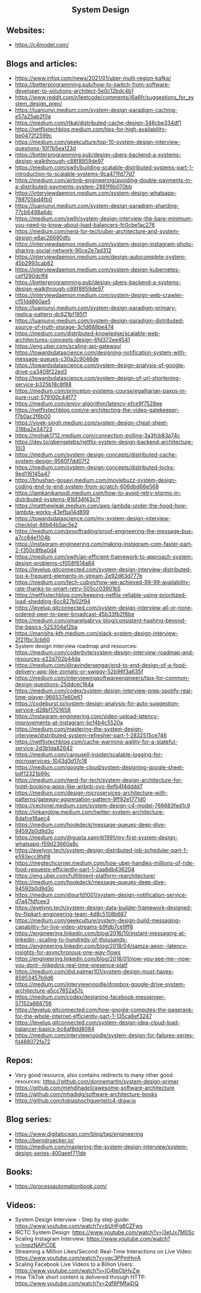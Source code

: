 <h2 align="center">System Design</h2>

## Websites:

- https://c4model.com/

## Blogs and articles:

- https://www.infoq.com/news/2021/01/uber-multi-region-kafka/
- https://betterprogramming.pub/how-to-switch-from-software-developer-to-solutions-architect-5e0c12bdc4b1
- https://www.reddit.com/r/leetcode/comments/j6a6fr/suggestions_for_system_design_prep/
- https://luanjunyi.medium.com/system-design-paradigm-caching-e57a25ab2f0a
- https://medium.com/rtkal/distributed-cache-design-348cbe334df1
- https://netflixtechblog.medium.com/tips-for-high-availability-be0472f2599c
- https://medium.com/geekculture/top-10-system-design-interview-questions-10f7b5ea123d
- https://betterprogramming.pub/design-ubers-backend-a-systems-design-walkthrough-c88f8959de97
- https://medium.com/swlh/building-scalable-distributed-systems-part-1-introduction-to-scalable-systems-9ca471fd77d7
- https://medium.com/airbnb-engineering/avoiding-double-payments-in-a-distributed-payments-system-2981f6b070bb
- https://interviewdaemon.medium.com/system-design-whatsapp-788705bd4fb0
- https://luanjunyi.medium.com/system-design-paradigm-sharding-77cb6498a6dc
- https://medium.com/swlh/system-design-interview-the-bare-minimum-you-need-to-know-about-load-balancers-fc0cbe1ac276
- https://medium.com/nerd-for-tech/uber-architecture-and-system-design-e8ac26690dfc
- https://interviewdaemon.medium.com/system-design-instagram-photo-sharing-social-network-90ce2e7ad312
- https://interviewdaemon.medium.com/design-autocomplete-system-45b2993cab82
- https://interviewdaemon.medium.com/system-design-kubernetes-cef1290dcff4
- https://betterprogramming.pub/design-ubers-backend-a-systems-design-walkthrough-c88f8959de97
- https://interviewdaemon.medium.com/system-design-web-crawler-cf51dd860ae5
- https://luanjunyi.medium.com/system-design-paradigm-primary-replica-pattern-dc621bf195f1
- https://luanjunyi.medium.com/system-design-paradigm-distributed-source-of-truth-storage-3c1d688be474
- https://medium.com/distributed-knowledge/scalable-web-architectures-concepts-design-6fd372ee4541
- https://eng.uber.com/scaling-api-gateway/
- https://towardsdatascience.com/designing-notification-system-with-message-queues-c30a2c9046de
- https://towardsdatascience.com/system-design-analysis-of-google-drive-ca3408f22ed3
- https://towardsdatascience.com/system-design-of-url-shortening-service-b325b18c8f88
- https://medium.com/princeton-systems-course/egalitarian-paxos-in-pure-rust-579100c44f77
- https://medium.com/enjoy-algorithm/latency-efce9f7528ee
- https://netflixtechblog.com/re-architecting-the-video-gatekeeper-f7b0ac2f6b00
- https://vivek-singh.medium.com/system-design-cheat-sheet-318ba2e34723
- https://mohak1712.medium.com/connection-polling-3a3fcb83a74c
- https://dev.to/gbengelebs/netflix-system-design-backend-architecture-10i3
- https://medium.com/system-design-concepts/distributed-cache-system-design-9560f7dd07f2
- https://medium.com/system-design-concepts/distributed-locks-9ed116145a47
- https://bhushan-gosavi.medium.com/moviebuzz-system-design-coding-end-to-end-system-from-scratch-606dbd66e568
- https://iamkanikamodi.medium.com/how-to-avoid-retry-storms-in-distributed-systems-91bf34f43c7f
- https://matthewleak.medium.com/aws-lambda-under-the-hood-how-lambda-works-43efba14d899
- https://towardsdatascience.com/my-system-design-interview-checklist-86b64b5ac5e2
- https://medium.com/prooftrading/proof-engineering-the-message-bus-a7cc84e1104b
- https://instagram-engineering.com/making-instagram-com-faster-part-2-f350c8fba0d4
- https://medium.com/swlh/an-efficient-framework-to-approach-system-design-problems-cf058f614a84
- https://levelup.gitconnected.com/system-design-interview-distributed-top-k-frequent-elements-in-stream-2e92d63d777e
- https://medium.com/tech-cubyn/how-we-achieved-99-99-availability-rate-thanks-to-smart-retry-505cc03901b5
- https://netflixtechblog.com/keeping-netflix-reliable-using-prioritized-load-shedding-6cc827b02f94
- https://levelup.gitconnected.com/system-design-interview-all-or-none-ordered-peer-to-peer-broadcast-45b33fb2f6be
- https://medium.com/omarelgabrys-blog/consistent-hashing-beyond-the-basics-525304a12ba
- https://manishs-kth.medium.com/slack-system-design-interview-2f21fbc3cb60
- System design interview roadmap and resources: https://medium.com/coderbyte/system-design-interview-roadmap-and-resources-e22d702b44da
- https://medium.com/@ravindersengar/end-to-end-design-of-a-food-delivery-app-like-zomato-or-swiggy-52b96f3a635f
- https://medium.com/interviewingsoftwareengineers/tips-for-common-design-questions-25ddcec164a
- https://medium.com/codex/system-design-interview-prep-spotify-real-time-player-966537e60e61
- https://codeburst.io/system-design-analysis-for-auto-suggestion-service-d28bf1701658
- https://instagram-engineering.com/video-upload-latency-improvements-at-instagram-bcf4b4c5520a
- https://medium.com/mastering-the-system-design-interview/distributed-system-refresher-part-1-2832515ce746
- https://netflixtechblog.com/cache-warming-agility-for-a-stateful-service-2d3b1da82642
- https://medium.com/carousell-insider/scalable-logging-for-microservices-1043d3d17c18
- https://medium.com/google-cloud/system-designing-google-sheet-bdf12321b99c
- https://medium.com/nerd-for-tech/system-design-architecture-for-hotel-booking-apps-like-airbnb-oyo-6efb4f4dddd7
- https://medium.com/design-microservices-architecture-with-patterns/gateway-aggregation-pattern-9ff92e1771d0
- https://cechinel.medium.com/system-design-c4-model-766683fed1c9
- https://jinkanglow.medium.com/twitter-system-architecture-8dafce16aec4
- https://medium.com/hookdeck/message-queues-deep-dive-94592b0d9d3c
- https://medium.com/@gupta.samriti1991/my-first-system-design-whatsapp-f59d23660a8c
- https://evelynn.tech/system-design-distributed-job-scheduler-part-1-e593ecc9fdf8
- https://megtechcorner.medium.com/how-uber-handles-millions-of-ride-food-requests-efficiently-part-1-2aa8db436204
- https://eng.uber.com/fulfillment-platform-rearchitecture/
- https://medium.com/hookdeck/message-queues-deep-dive-94592b0d9d3c
- https://medium.com/@surfd1001/system-design-notification-service-d7a47fdfcee3
- https://evelynn.tech/system-design-data-builder-framework-designed-by-flipkart-engineering-team-4d8c5108b687
- https://medium.com/geekculture/system-design-build-messaging-capability-for-live-video-streams-b9fdb7ce9ff8
- https://engineering.linkedin.com/blog/2016/10/instant-messaging-at-linkedin--scaling-to-hundreds-of-thousands-
- https://engineering.linkedin.com/blog/2018/04/samza-aeon--latency-insights-for-asynchronous-one-way-flows
- https://engineering.linkedin.com/blog/2018/01/now-you-see-me--now-you-dont--linkedins-real-time-presence-platf
- https://medium.com/@d.palmer101/system-design-must-haves-85953457b9d6
- https://medium.com/interviewnoodle/dropbox-google-drive-system-architecture-a5cc7652a57c
- https://medium.com/codex/designing-facebook-messenger-57152a668756
- https://levelup.gitconnected.com/how-google-computes-the-pagerank-for-the-whole-internet-efficiently-part-1-135ca6ef3247
- https://levelup.gitconnected.com/system-design-idea-cloud-load-balancer-basics-bc6af8dd8084
- https://medium.com/interviewnoodle/system-design-for-failures-series-fd488072fa72

## Repos:

- Very good resource, also contains redirects to many other good resources: https://github.com/donnemartin/system-design-primer
- https://github.com/mehdihadeli/awesome-software-architecture
- https://github.com/mhadidg/software-architecture-books
- https://github.com/tobiashochguertel/c4-draw.io

## Blog series:

- https://www.digitalocean.com/blog/tag/engineering
- https://berndruecker.io/
- https://medium.com/mastering-the-system-design-interview/system-design-series-400aeef711de

## Books:

- https://processautomationbook.com/

## Videos:

- System Design Interview - Step by step guide: https://www.youtube.com/watch?v=bUHFg8CZFws
- IRCTC System Design: https://www.youtube.com/watch?v=j3etJx7M0Sc
- Scaling Instagram Interview: https://www.youtube.com/watch?v=hnpzNAPiC0E
- Streaming a Million Likes/Second: Real-Time Interactions on Live Video: https://www.youtube.com/watch?v=yqc3PPmHvrA
- Scaling Facebook Live Videos to a Billion Users: https://www.youtube.com/watch?v=IO4teCbHvZw
- How TikTok short content is delivered through HTTP: https://www.youtube.com/watch?v=2df8PMfajDQ
